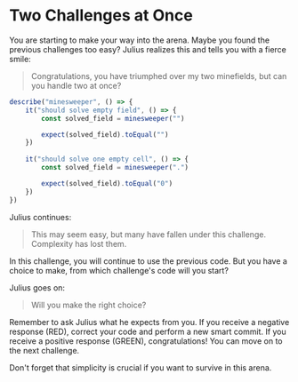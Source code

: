 # Two Challenges at Once

You are starting to make your way into the arena. Maybe you found the previous challenges too easy? Julius realizes this and tells you with a fierce smile:

> Congratulations, you have triumphed over my two minefields, but can you handle two at once?

```typescript
describe("minesweeper", () => {
    it("should solve empty field", () => {
        const solved_field = minesweeper("")

        expect(solved_field).toEqual("")
    })
    
    it("should solve one empty cell", () => {
        const solved_field = minesweeper(".")

        expect(solved_field).toEqual("0")
    })
})
```

Julius continues:

> This may seem easy, but many have fallen under this challenge. Complexity has lost them.

In this challenge, you will continue to use the previous code. But you have a choice to make, from which challenge's code will you start?

Julius goes on:

> Will you make the right choice?

Remember to ask Julius what he expects from you. If you receive a negative response (RED), correct your code and perform a new smart commit. If you receive a positive response (GREEN), congratulations! You can move on to the next challenge.

Don't forget that simplicity is crucial if you want to survive in this arena.
